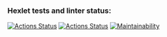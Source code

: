 ### Hexlet tests and linter status:

[![Actions Status](https://github.com/drowsycoder/python-project-lvl1/actions/workflows/pyci.yml/badge.svg)](https://github.com/drowsycoder/python-project-lvl1/actions)
[![Actions Status](https://github.com/drowsycoder/python-project-lvl1/workflows/hexlet-check/badge.svg)](https://github.com/drowsycoder/python-project-lvl1/actions)
[![Maintainability](https://api.codeclimate.com/v1/badges/bca90cd3d69b3c246e45/maintainability)](https://codeclimate.com/github/drowsycoder/python-project-lvl1/maintainability)